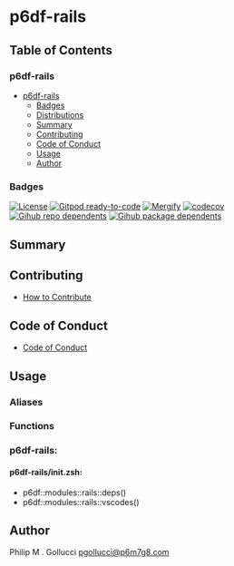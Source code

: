 # p6df-rails

## Table of Contents


### p6df-rails
- [p6df-rails](#p6df-rails)
  - [Badges](#badges)
  - [Distributions](#distributions)
  - [Summary](#summary)
  - [Contributing](#contributing)
  - [Code of Conduct](#code-of-conduct)
  - [Usage](#usage)
  - [Author](#author)

### Badges

[![License](https://img.shields.io/badge/License-Apache%202.0-yellowgreen.svg)](https://opensource.org/licenses/Apache-2.0)
[![Gitpod ready-to-code](https://img.shields.io/badge/Gitpod-ready--to--code-blue?logo=gitpod)](https://gitpod.io/#https://github.com/p6m7g8/p6df-rails)
[![Mergify](https://img.shields.io/endpoint.svg?url=https://gh.mergify.io/badges/p6m7g8/p6df-rails/&style=flat)](https://mergify.io)
[![codecov](https://codecov.io/gh/p6m7g8/p6df-rails/branch/master/graph/badge.svg?token=14Yj1fZbew)](https://codecov.io/gh/p6m7g8/p6df-rails)
[![Gihub repo dependents](https://badgen.net/github/dependents-repo/p6m7g8/p6df-rails)](https://github.com/p6m7g8/p6df-rails/network/dependents?dependent_type=REPOSITORY)
[![Gihub package dependents](https://badgen.net/github/dependents-pkg/p6m7g8/p6df-rails)](https://github.com/p6m7g8/p6df-rails/network/dependents?dependent_type=PACKAGE)

## Summary

## Contributing

- [How to Contribute](CONTRIBUTING.md)

## Code of Conduct

- [Code of Conduct](https://github.com/p6m7g8/.github/blob/master/CODE_OF_CONDUCT.md)

## Usage


### Aliases


### Functions

### p6df-rails:

#### p6df-rails/init.zsh:

- p6df::modules::rails::deps()
- p6df::modules::rails::vscodes()



## Author

Philip M . Gollucci <pgollucci@p6m7g8.com>
